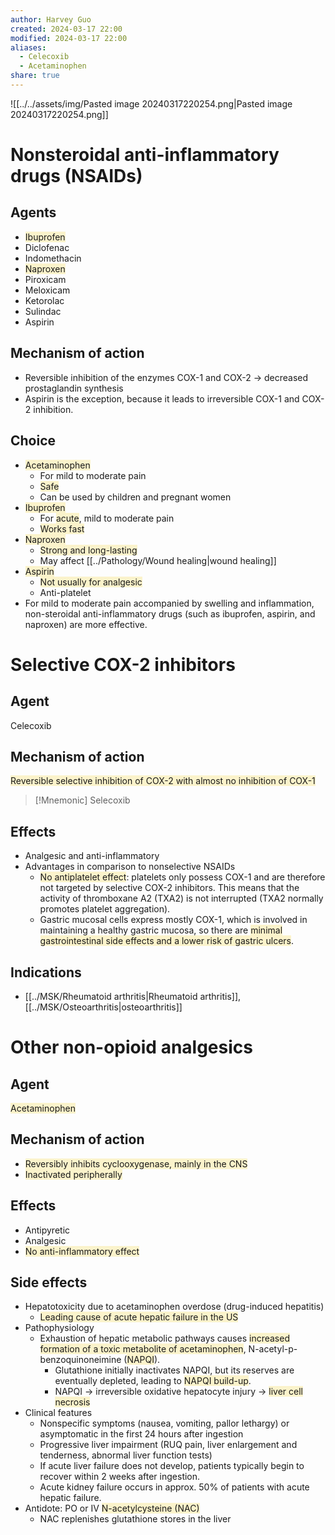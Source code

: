 ```yaml
---
author: Harvey Guo
created: 2024-03-17 22:00
modified: 2024-03-17 22:00
aliases:
  - Celecoxib
  - Acetaminophen
share: true
---
```

![[../../assets/img/Pasted image 20240317220254.png|Pasted image 20240317220254.png]]
# Nonsteroidal anti-inflammatory drugs (NSAIDs)
## Agents
- <span style="background:rgba(240, 200, 0, 0.2)">Ibuprofen</span>
- Diclofenac
- Indomethacin
- <span style="background:rgba(240, 200, 0, 0.2)">Naproxen</span>
- Piroxicam
- Meloxicam
- Ketorolac
- Sulindac
- Aspirin
## Mechanism of action
- Reversible inhibition of the enzymes COX-1 and COX-2 → decreased prostaglandin synthesis 
- Aspirin is the exception, because it leads to irreversible COX-1 and COX-2 inhibition.
## Choice
- <span style="background:rgba(240, 200, 0, 0.2)">Acetaminophen</span>
	- For mild to moderate pain
	- <span style="background:rgba(240, 200, 0, 0.2)">Safe</span>
	- Can be used by children and pregnant women
- <span style="background:rgba(240, 200, 0, 0.2)">Ibuprofen</span>
	- For <span style="background:rgba(240, 200, 0, 0.2)">acute</span>, mild to moderate pain
	- <span style="background:rgba(240, 200, 0, 0.2)">Works fast</span>
- <span style="background:rgba(240, 200, 0, 0.2)">Naproxen</span>
	- <span style="background:rgba(240, 200, 0, 0.2)">Strong and long-lasting</span>
	- May affect [[../Pathology/Wound healing|wound healing]]
- <span style="background:rgba(240, 200, 0, 0.2)">Aspirin</span>
	- <span style="background:rgba(240, 200, 0, 0.2)">Not usually for analgesic</span>
	- Anti-platelet
- For mild to moderate pain accompanied by swelling and inflammation, non-steroidal anti-inflammatory drugs (such as ibuprofen, aspirin, and naproxen) are more effective.
# Selective COX-2 inhibitors
## Agent
Celecoxib
## Mechanism of action
<span style="background:rgba(240, 200, 0, 0.2)">Reversible selective inhibition of COX-2 with almost no inhibition of COX-1</span>
>[!Mnemonic] 
>Selecoxib
## Effects
- Analgesic and anti-inflammatory
- Advantages in comparison to nonselective NSAIDs
	- <span style="background:rgba(240, 200, 0, 0.2)">No antiplatelet effect</span>: platelets only possess COX-1 and are therefore not targeted by selective COX-2 inhibitors. This means that the activity of thromboxane A2 (TXA2) is not interrupted (TXA2 normally promotes platelet aggregation).
	- Gastric mucosal cells express mostly COX-1, which is involved in maintaining a healthy gastric mucosa, so there are <span style="background:rgba(240, 200, 0, 0.2)">minimal gastrointestinal side effects and a lower risk of gastric ulcers</span>.
## Indications
- [[../MSK/Rheumatoid arthritis|Rheumatoid arthritis]], [[../MSK/Osteoarthritis|osteoarthritis]]
# Other non-opioid analgesics
## Agent
<span style="background:rgba(240, 200, 0, 0.2)">Acetaminophen</span>
## Mechanism of action
- <span style="background:rgba(240, 200, 0, 0.2)">Reversibly inhibits cyclooxygenase, mainly in the CNS</span>
- <span style="background:rgba(240, 200, 0, 0.2)">Inactivated peripherally</span>
## Effects
- Antipyretic
- Analgesic
- <span style="background:rgba(240, 200, 0, 0.2)">No anti-inflammatory effect</span>
## Side effects
- Hepatotoxicity due to acetaminophen overdose (drug-induced hepatitis)
	- <span style="background:rgba(240, 200, 0, 0.2)">Leading cause of acute hepatic failure in the US</span>
- Pathophysiology
	- Exhaustion of hepatic metabolic pathways causes <span style="background:rgba(240, 200, 0, 0.2)">increased formation of a toxic metabolite of acetaminophen</span>, N-acetyl-p-benzoquinoneimine (<span style="background:rgba(240, 200, 0, 0.2)">NAPQI</span>).
		- Glutathione initially inactivates NAPQI, but its reserves are eventually depleted, leading to <span style="background:rgba(240, 200, 0, 0.2)">NAPQI build-up</span>.
		- NAPQI → irreversible oxidative hepatocyte injury → <span style="background:rgba(240, 200, 0, 0.2)">liver cell necrosis</span>
- Clinical features
	- Nonspecific symptoms (nausea, vomiting, pallor lethargy) or asymptomatic in the first 24 hours after ingestion
	- Progressive liver impairment (RUQ pain, liver enlargement and tenderness, abnormal liver function tests)
	- If acute liver failure does not develop, patients typically begin to recover within 2 weeks after ingestion.
	- Acute kidney failure occurs in approx. 50% of patients with acute hepatic failure. 
- Antidote: PO or IV <span style="background:rgba(240, 200, 0, 0.2)">N-acetylcysteine (NAC)</span>
	- NAC replenishes glutathione stores in the liver

